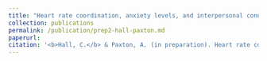 ```yaml
---
title: "Heart rate coordination, anxiety levels, and interpersonal connectedness among virtual and in-person yoga practitioners"
collection: publications
permalink: /publication/prep2-hall-paxton.md
paperurl:
citation: '<b>Hall, C.</b> & Paxton, A. (in preparation). Heart rate coordination, anxiety levels, and interpersonal connectedness among virtual and in-person yoga practitioners.'
---
```

